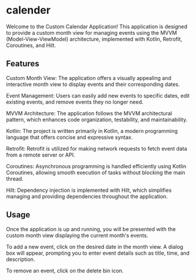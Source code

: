 # calender
Welcome to the Custom Calendar Application! This application is designed to provide a custom month view for managing events using the MVVM (Model-View-ViewModel) architecture, implemented with Kotlin, Retrofit, Coroutines, and Hilt.

<h2>Features</h2>

Custom Month View: The application offers a visually appealing and interactive month view to display events and their corresponding dates.

Event Management: Users can easily add new events to specific dates, edit existing events, and remove events they no longer need.

MVVM Architecture: The application follows the MVVM architectural pattern, which enhances code organization, testability, and maintainability.

Kotlin: The project is written primarily in Kotlin, a modern programming language that offers concise and expressive syntax.

Retrofit: Retrofit is utilized for making network requests to fetch event data from a remote server or API.

Coroutines: Asynchronous programming is handled efficiently using Kotlin Coroutines, allowing smooth execution of tasks without blocking the main thread.

Hilt: Dependency injection is implemented with Hilt, which simplifies managing and providing dependencies throughout the application.

<h2>Usage</h2>
Once the application is up and running, you will be presented with the custom month view displaying the current month's events.

To add a new event, click on the desired date in the month view. A dialog box will appear, prompting you to enter event details such as title, time, and description.

To remove an event, click on the delete bin icon.

